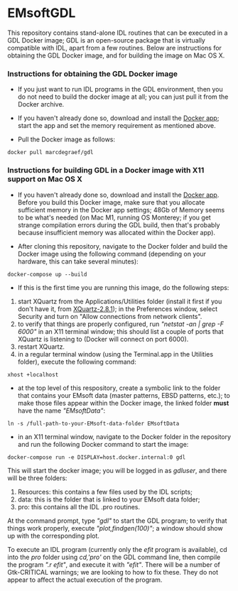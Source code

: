 # EMsoftGDL
This repository contains stand-alone IDL routines that can be executed in a GDL Docker image; GDL is an open-source package that is virtually compatible with IDL, apart from a few routines.  Below are instructions for obtaining the GDL Docker image, and for building the image on Mac OS X.  



### Instructions for obtaining the GDL Docker image 

* If you just want to run IDL programs in the GDL environment, then you do not need to build the docker image at all; you can just pull it from the Docker archive.

* If you haven't already done so, download and install the [Docker app](https://www.docker.com/products/docker-desktop/); start the app and set the memory requirement as mentioned above.

* Pull the Docker image as follows:

```
docker pull marcdegraef/gdl
```


### Instructions for building GDL in a Docker image with X11 support on Mac OS X

* If you haven't already done so, download and install the [Docker app](https://www.docker.com/products/docker-desktop/). Before you build this Docker image, make sure that you allocate sufficient memory in the Docker app settings; 48Gb of Memory seems to be what's needed (on Mac M1, running OS Monterey; if you get strange compilation errors during the GDL build, then that's probably because insufficient memory was allocated within the Docker app).

* After cloning this repository, navigate to the Docker folder and build the Docker image using the following command (depending on your hardware, this can take several minutes):

```
docker-compose up --build
```

* If this is the first time you are running this image, do the following steps:

1. start XQuartz from the Applications/Utilities folder (install it first if you don't have it, from [XQuartz-2.8.1](https://github.com/XQuartz/XQuartz/releases/download/XQuartz-2.8.1/XQuartz-2.8.1.dmg)); in the Preferences window, select Security and turn on "Allow connections from network clients".
2. to verify that things are properly configured, run *"netstat -an | grep -F 6000"* in an X11 terminal window; this should list a couple of ports that XQuartz is listening to  (Docker will connect on port 6000).
3. restart XQuartz.
4. in a regular terminal window (using the Terminal.app in the Utilities folder), execute the following command:

```
xhost +localhost
```

* at the top level of this respository, create a symbolic link to the folder that contains your EMsoft data (master patterns, EBSD patterns, etc.); to make those files appear within the Docker image, the linked folder **must** have the name *"EMsoftData"*:

```
ln -s /full-path-to-your-EMsoft-data-folder EMsoftData
```

* in an X11 terminal window, navigate to the Docker folder in the repository and run the following Docker command to start the image:

```
docker-compose run -e DISPLAY=host.docker.internal:0 gdl
```

This will start the docker image; you will be logged in as *gdluser*, and there will be three folders:

1. Resources: this contains a few files used by the IDL scripts;
2. data: this is the folder that is linked to your EMsoft data folder;
3. pro: this contains all the IDL .pro routines.

At the command prompt, type *"gdl"* to start the GDL program; to verify that things work properly, execute *"plot,findgen(100)"*; a window should show up with the corresponding plot.

To execute an IDL program (currently only the *efit* program is available), cd into the *pro* folder using *cd,'pro'* on the GDL command line, then compile the program *".r efit"*, and execute it with *"efit"*.  There will be a number of Gtk-CRITICAL warnings; we are looking to how to fix these.  They do not appear to affect the actual execution of the program.


